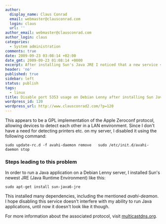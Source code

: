 ```yaml
---
author:
  display_name: Claus Conrad
  email: webmaster@clausconrad.com
  login: claus
  url: ''
author_email: webmaster@clausconrad.com
author_login: claus
categories:
  - System administration
comments: true
date: 2009-09-23 03:08:14 +02:00
date_gmt: 2009-09-23 01:08:14 +0000
excerpt: After installing Sun's Java JRE I noticed that a new service <em>avahi-deamon</em> was listening on UDP port 5353.
header: 'no'
published: true
sidebar: left
status: publish
tags:
  - linux
title: Disable port 5353 usage on Debian Lenny after installing Sun Java JRE
wordpress_id: 120
wordpress_url: http://www.clausconrad2.com/?p=120
---
```

This appears to be a GPL implementation of the Apple Zeroconf protocol, allowing devices to detect each other in a LAN environment. Since I don't have a need for detecting printers etc. on my server, I disabled it using the following command:

`sudo update-rc.d -f avahi-daemon remove  
sudo /etc/init.d/avahi-daemon stop`

### Steps leading to this problem

In order to run a Java application on a Debian Lenny server, I installed Sun's newest JRE (Java Runtime Environment) like this:

`sudo apt-get install sun-java6-jre`

This installed many dependencies, including the mentioned _avahi-deamon_. I hope disabling this service doesn't interfere with my ability to run Java applications, until now it doesn't look like it though.

For more information about the associated protocol, visit [multicastdns.org](http://www.multicastdns.org/).
